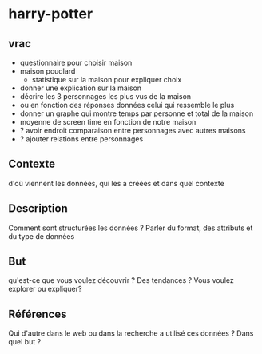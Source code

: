 # harry-potter
## vrac
- questionnaire pour choisir maison
- maison poudlard
  - statistique sur la maison pour expliquer choix
- donner une explication sur la maison
- décrire les 3 personnages les plus vus de la maison
 - ou en fonction des réponses données celui qui ressemble le plus
- donner un graphe qui montre temps par personne et total de la maison
- moyenne de screen time en fonction de notre maison
- ? avoir endroit comparaison entre personnages avec autres maisons
- ? ajouter relations entre personnages

## Contexte
d'où viennent les données, qui les a créées et dans quel contexte

## Description
Comment sont structurées les données ? Parler du format, des attributs et du type de données

## But
qu'est-ce que vous voulez découvrir ? Des tendances ? Vous voulez explorer ou expliquer?

## Références
Qui d'autre dans le web ou dans la recherche a utilisé ces données ? Dans quel but ?
